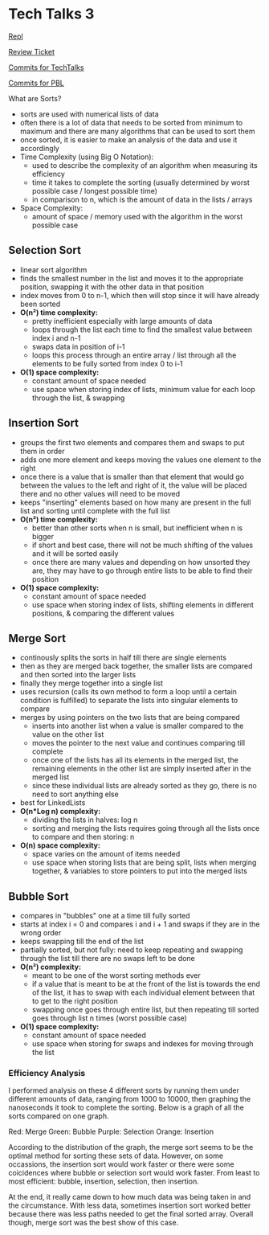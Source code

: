 # Tech Talks 3

[Repl](https://replit.com/join/riazcnzppy-mistylavender)

[Review Ticket](https://github.com/mistylavender/RedTailedHawks/projects/1#card-80136265)

[Commits for TechTalks](https://github.com/mistylavender/techtalks/commits/main)

[Commits for PBL](https://github.com/mistylavender/RedTailedHawks/commits/master)

What are Sorts? 
* sorts are used with numerical lists of data
* often there is a lot of data that needs to be sorted from minimum to maximum and there are many algorithms that can be used to sort them
* once sorted, it is easier to make an analysis of the data and use it accordingly
* Time Complexity (using Big O Notation): 
  * used to describe the complexity of an algorithm when measuring its efficiency
  * time it takes to complete the sorting (usually determined by worst possible case / longest possible time)
  * in comparison to n, which is the amount of data in the lists / arrays
* Space Complexity:
  * amount of space / memory used with the algorithm in the worst possible case


## Selection Sort
* linear sort algorithm
* finds the smallest number in the list and moves it to the appropriate position, swapping it with the other data in that position
* index moves from 0 to n-1, which then will stop since it will have already been sorted
* **O(n²) time complexity:** 
  * pretty inefficient especially with large amounts of data
  * loops through the list each time to find the smallest value between index i and n-1
  * swaps data in position of i-1
  * loops this process through an entire array / list through all the elements to be fully sorted from index 0 to i-1
* **O(1) space complexity:** 
  * constant amount of space needed
  * use space when storing index of lists, minimum value for each loop through the list, & swapping

## Insertion Sort
* groups the first two elements and compares them and swaps to put them in order
* adds one more element and keeps moving the values one element to the right
* once there is a value that is smaller than that element that would go between the values to the left and right of it, the value will be placed there and no other values will need to be moved
* keeps "inserting" elements based on how many are present in the full list and sorting until complete with the full list
* **O(n²) time complexity:**
  * better than other sorts when n is small, but inefficient when n is bigger
  * if short and best case, there will not be much shifting of the values and it will be sorted easily
  * once there are many values and depending on how unsorted they are, they may have to go through entire lists to be able to find their position
* **O(1) space complexity:** 
  * constant amount of space needed
  * use space when storing index of lists, shifting elements in different positions, & comparing the different values

## Merge Sort
* continously splits the sorts in half till there are single elements
* then as they are merged back together, the smaller lists are compared and then sorted into the larger lists
* finally they merge together into a single list
* uses recursion (calls its own method to form a loop until a certain condition is fulfilled) to separate the lists into singular elements to compare
* merges by using pointers on the two lists that are being compared
  * inserts into another list when a value is smaller compared to the value on the other list
  * moves the pointer to the next value and continues comparing till complete
  * once one of the lists has all its elements in the merged list, the remaining elements in the other list are simply inserted after in the merged list
  * since these individual lists are already sorted as they go, there is no need to sort anything else
* best for LinkedLists 
* **O(n*Log n) complexity:**
  * dividing the lists in halves: log n
  * sorting and merging the lists requires going through all the lists once to compare and then storing: n
* **O(n) space complexity:** 
  * space varies on the amount of items needed
  * use space when storing lists that are being split, lists when merging together, & variables to store pointers to put into the merged lists

## Bubble Sort
* compares in "bubbles" one at a time till fully sorted
* starts at index i = 0 and compares i and i + 1 and swaps if they are in the wrong order
* keeps swapping till the end of the list
* partially sorted, but not fully: need to keep repeating and swapping through the list till there are no swaps left to be done
* **O(n²) complexity:** 
  * meant to be one of the worst sorting methods ever
  * if a value that is meant to be at the front of the list is towards the end of the list, it has to swap with each individual element between that to get to the right position
  * swapping once goes through entire list, but then repeating till sorted goes through list n times (worst possible case)
* **O(1) space complexity:** 
  * constant amount of space needed
  * use space when storing for swaps and indexes for moving through the list

### Efficiency Analysis

I performed analysis on these 4 different sorts by running them under different amounts of data, ranging from 1000 to 10000, then graphing the nanoseconds it took to complete the sorting.
Below is a graph of all the sorts compared on one graph.


Red: Merge
Green: Bubble
Purple: Selection
Orange: Insertion



According to the distribution of the graph, the merge sort seems to be the optimal method for sorting these sets of data. However, on some occassions, the insertion sort would work faster or there were some coicidences where bubble or selection sort would work faster.
From least to most efficient: bubble, insertion, selection, then insertion.




At the end, it really came down to how much data was being taken in and the circumstance. With less data, sometimes insertion sort worked better because there was less paths needed to get the final sorted array. Overall though, merge sort was the best show of this case. 
